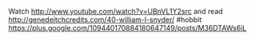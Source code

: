 Watch http://www.youtube.com/watch?v=UBnVL1Y2src and read http://genedeitchcredits.com/40-william-l-snyder/ #hobbit https://plus.google.com/109440170884180647149/posts/M36DTAWs6iL